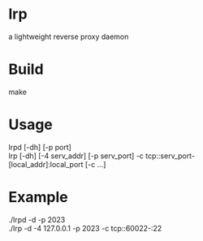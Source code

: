 # lrp
a lightweight reverse proxy daemon

# Build
make

# Usage
lrpd [-dh] [-p port]  
lrp [-dh] [-4 serv_addr] [-p serv_port] -c tcp::serv_port-[local_addr]:local_port [-c ...]  

# Example
./lrpd -d -p 2023  
./lrp -d -4 127.0.0.1 -p 2023 -c tcp::60022-:22  
